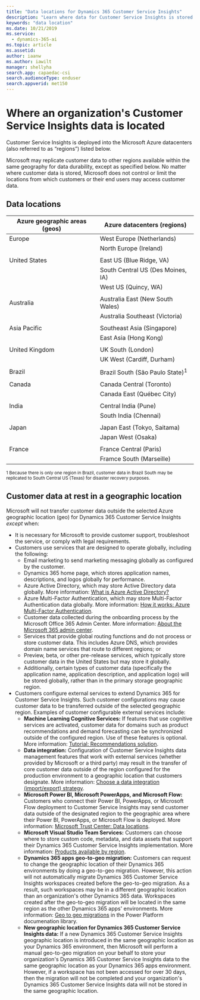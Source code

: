 ```yaml
---
title: "Data locations for Dynamics 365 Customer Service Insights"
description: "Learn where data for Customer Service Insights is stored."
keywords: "data location"
ms.date: 10/21/2019
ms.service:
  - dynamics-365-ai
ms.topic: article
ms.assetid: 
author: iaanw
ms.author: iawilt
manager: shellyha
search.app: capaedac-csi
search.audienceType: enduser
search.appverid: met150
---
```


# Where an organization's Customer Service Insights data is located

Customer Service Insights is deployed into the Microsoft Azure datacenters (also referred to as “regions”) listed below.

Microsoft may replicate customer data to other regions available within the same geography for data durability, except as specified below. No matter where customer data is stored, Microsoft does not control or limit the locations from which customers or their end users may access customer data.

## Data locations

| Azure geographic areas (geos) | Azure datacenters (regions)               |
|-------------------------------|-------------------------------------------|
|    Europe                     |    West Europe (Netherlands)              |
|                               |    North Europe (Ireland)                 |
|                               |                                           |
|    United States              |    East US (Blue Ridge, VA)               |
|                               |    South Central US (Des Moines, IA)      |
|                               |    West US (Quincy, WA)                   |
|                               |                                           |
|    Australia                  |    Australia East (New South   Wales)     |
|                               |    Australia Southeast   (Victoria)       |
|                               |                                           |
|    Asia Pacific               |    Southeast Asia (Singapore)             |
|                               |    East Asia (Hong Kong)                  |
|                               |                                           |
|    United Kingdom             |    UK South (London)                      |
|                               |    UK West (Cardiff, Durham)              |
|                               |                                           |
|    Brazil                     |    Brazil South (São Paulo State)<sup>1</sup>|
|                               |                                           |
|    Canada                     |    Canada Central (Toronto)               |
|                               |    Canada East (Québec City)              |
|                               |                                           |
|    India                      |    Central India (Pune)                   |
|                               |    South India (Chennai)                  |
|                               |                                           |
|    Japan                      |    Japan East (Tokyo, Saitama)            |
|                               |    Japan West (Osaka)                     |
| | |
| France | France Central (Paris) |
| | Framce South (Marseille) |

<sup>1 Because there is only one region in Brazil, customer data in Brazil South may be replicated to South Central US (Texas) for disaster recovery purposes. </sup>

## Customer data at rest in a geographic location

Microsoft will not transfer customer data outside the selected Azure geographic location (geo) for Dynamics 365 Customer Service Insights *except* when:

- It is necessary for Microsoft to provide customer support, troubleshoot the service, or comply with legal requirements.
- Customers use services that are designed to operate globally, including the following: 
    - Email marketing to send marketing messaging globally as configured by the customer.
    - Dynamics 365 home page, which stores application names, descriptions, and logos globally for performance.
    - Azure Active Directory, which may store Active Directory data globally. More information: [What is Azure Active Directory?](https://docs.microsoft.com/azure/active-directory/active-directory-whatis)
    - Azure Multi-Factor Authentication, which may store Multi-Factor Authentication data globally. More information: [How it works: Azure Multi-Factor Authentication](https://docs.microsoft.com/azure/active-directory/authentication/concept-mfa-howitworks).
    - Customer data collected during the onboarding process by the Microsoft Office 365 Admin Center. More information: [About the Microsoft 365 admin center](https://support.office.com/article/About-the-Office-365-Admin-Center-758befc4-0888-4009-9f14-0d147402fd23).
    - Services that provide global routing functions and do not process or store customer data. This includes Azure DNS, which provides domain name services that route to different regions; or
    - Preview, beta, or other pre-release services, which typically store customer data in the United States but may store it globally. 
    - Additionally, certain types of customer data (specifically the application name, application description, and application logo) will be stored globally, rather than in the primary storage geographic region.
- Customers configure external services to extend Dynamics 365 for Customer Service Insights. Such customer configurations may cause customer data to be transferred outside of the selected geographic region. Examples of customer configurable external services include: 
  - **Machine Learning Cognitive Services:** If features that use cognitive services are activated, customer data for domains such as product recommendations and demand forecasting can be synchronized outside of the configured region. Use of these features is optional. More information: [Tutorial: Recommendations solution](https://azure.microsoft.com/services/cognitive-services/recommendations/).
  - **Data integration:** Configuration of Customer Service Insights data management features that work with external services (whether provided by Microsoft or a third party) may result in the transfer of core customer data outside of the region configured for the production environment to a geographic location that customers designate. More information: [Choose a data integration (import/export) strategy](https://docs.microsoft.com/dynamics365/unified-operations/dev-itpro/data-entities/integration-overview).
  - **Microsoft Power BI, Microsoft PowerApps, and Microsoft Flow:** Customers who connect their Power BI, PowerApps, or Microsoft Flow deployment to Customer Service Insights may send customer data outside of the designated region to the geographic area where their Power BI, PowerApps, or Microsoft Flow is deployed. More information: [Microsoft Trust Center: Data locations](https://www.microsoft.com/TrustCenter/CloudServices/business-application-platform/data-location).
  - **Microsoft Visual Studio Team Services:** Customers can choose where to store custom code, metadata, and data assets that support their Dynamics 365 Customer Service Insights implementation. More information: [Products available by region](https://azure.microsoft.com/regions/services/?v=17.42n).
  - **Dynamics 365 apps geo-to-geo migration:** Customers can request to change the geographic location of their Dynamics 365 environments by doing a geo-to-geo migration. However, this action will not automatically migrate Dynamics 365 Customer Service Insights workspaces created before the geo-to-geo migration. As a result, such workspaces may be in a different geographic location than an organization's other Dynamics 365 data. Workspaces created after the geo-to-geo migration will be located in the same region as the other Dynamics 365 apps' environments. More information: [Geo to geo migrations](https://go.microsoft.com/fwlink/?linkid=2105275) in the Power Platform documenation library.
  - **New geographic location for Dynamics 365 Customer Service Insights data:** If a new Dynamics 365 Customer Service Insights geographic location is introduced in the same geographic location as your Dynamics 365 environment, then Microsoft will perform a manual geo-to-geo migration on your behalf to store your organization's Dynamics 365 Customer Service Insights data to the same geographic location as your Dynamics 365 apps environment. However, if a workspace has not been accessed for over 30 days, then the migration will not be completed and your organization's Dynamics 365 Customer Service Insights data will not be stored in the same geographic location.  
